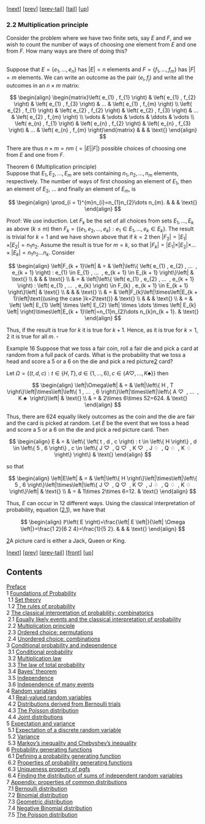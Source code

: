 [[next](nose5.htm)] [[prev](nose3.htm)] [[prev-tail](nose3.htm#tailnose3.htm)] [[tail](#tailnose4.htm)] [[up](noch2.htm#nose4.htm)]

### 2.2 Multiplication principle

Consider the problem where we have two finite sets, say $E$ and $F$, and we wish to count the number of ways of choosing one element from $E$ and one from $F$. How many ways are there of doing this?

   
Suppose that $E=\left\{ e_{1} , … ⁡ , e_{n} \right\}$ has $\left|E\left|=n$ elements and $F=\left\{ f_{1} , … ⁡ , f_{m} \right\}$ has $\left|F\left|=m$ elements. We can write an outcome as the pair $\left( e_{i} , f_{j} \right)$ and write all the outcomes in an $n\times m$ matrix:

$$
\begin{align}
\begin{matrix}\left( e_{1} , f_{1} \right) & \left( e_{1} , f_{2} \right) & \left( e_{1} , f_{3} \right) & …⁡ & \left( e_{1} , f_{m} \right) \\ \left( e_{2} , f_{1} \right) & \left( e_{2} , f_{2} \right) & \left( e_{2} , f_{3} \right) & …⁡ & \left( e_{2} , f_{m} \right) \\ \vdots⁡ & \vdots⁡ & \vdots⁡ & \ddots & \vdots⁡ \\ \left( e_{n} , f_{1} \right) & \left( e_{n} , f_{2} \right) & \left( e_{n} , f_{3} \right) & …⁡ & \left( e_{n} , f_{m} \right)\end{matrix} & & & \text{}
\end{align}
$$

There are thus $n\times m=nm$ $\left( = \left| E \left| \left| F \left| \right)$ possible choices of choosing one from $E$ and one from $F$.

Theorem 6 (Multiplication principle)  
Suppose that $E_{1},E_{2},…⁡,E_{m}$ are sets containing $n_{1},n_{2},…⁡,n_{m}$ elements, respectively. The number of ways of first choosing an element of $E_{1}$, then an element of $E_{2}$, $…⁡$ and finally an element of $E_{m}$, is

$$
\begin{align}
\prod_{i = 1}^{m}n_{i}=n_{1}n_{2}\dots n_{m}. & & & \text{}
\end{align}
$$

Proof: We use induction. Let $F_{k}$ be the set of all choices from sets $E_{1},…⁡,E_{k}$ as above $\left( k \leq m \right)$ then $F_{k}=\left\{ \left( e_{1} , e_{2} , … ⁡ , e_{k} \right) : e_{1} \in E_{1} , … ⁡ , e_{k} \in E_{k} \right\}$. The result is trivial for $k=1$ and we have shown above that if $k=2$ then $\left|F_{2}\left|=\left|E_{1}\left|\times\left|E_{2}\left|=n_{1}n_{2}$. Assume the result is true for $m=k$, so that $\left|F_{k}\left|=\left|E_{1}\left|\times\left|E_{2}\left|\times\dots \times\left|E_{k}\left|=n_{1}n_{2}\dots n_{k}$. Consider

$$
\begin{align}
\left|F_{k + 1}\left| & = & \left|\left\{ \left( e_{1} , e_{2} , … ⁡ , e_{k + 1} \right) : e_{1} \in E_{1} , … ⁡ , e_{k + 1} \in E_{k + 1} \right\}\left| & \text{} \\ & & & \text{} \\ & = & \left|\left\{ \left( e_{1} , e_{2} , … ⁡ , e_{k + 1} \right) : \left( e_{1} , … ⁡ , e_{k} \right) \in F_{k} , e_{k + 1} \in E_{k + 1} \right\}\left| & \text{} \\ & & & \text{} \\ & = & \left|F_{k}\left|\times\left|E_{k + 1}\left|\text{(using the case }k=2\text{)} & \text{} \\ & & & \text{} \\ & = & \left( \left| E_{1} \left| \times \left| E_{2} \left| \times \dots  \times \left| E_{k} \left| \right)\times\left|E_{k + 1}\left|=n_{1}n_{2}\dots n_{k}n_{k + 1}. & \text{}
\end{align}
$$

Thus, if the result is true for $k$ it is true for $k+1$. Hence, as it is true for $k=1,2$ it is true for all $m$. $\square$

Example 16 Suppose that we toss a fair coin, roll a fair die and pick a card at random from a full pack of cards. What is the probability that we toss a head and score a $5$ or a $6$ on the die and pick a red picture[2](#fn2x2) card?

   
Let $\Omega=\left\{ \left( t , d , c \right) : t \in \left\{ H , T \right\} , d \in \left\{ 1 , … ⁡ , 6 \right\} , c \in \left\{ A ♡ ⁡ , … ⁡ , K ♣ ⁡ \right\} \right\}$ then

$$
\begin{align}
\left|\Omega\left| & = & \left|\left\{ H , T \right\}\left|\times\left|\left\{ 1 , … ⁡ , 6 \right\}\left|\times\left|\left\{ A ♡ ⁡ , … ⁡ , K ♣ ⁡ \right\}\left| & \text{} \\ & = & 2\times 6\times 52=624. & \text{}
\end{align}
$$

Thus, there are 624 equally likely outcomes as the coin and the die are fair and the card is picked at random. Let $E$ be the event that we toss a head and score a $5$ or a $6$ on the die and pick a red picture card. Then

$$
\begin{align}
E & = & \left\{ \left( t , d , c \right) : t \in \left\{ H \right\} , d \in \left\{ 5 , 6 \right\} , c \in \left\{ J ♡ ⁡ , Q ♡ ⁡ , K ♡ ⁡ , J ♢ ⁡ , Q ♢ ⁡ , K ♢ ⁡ \right\} \right\} & \text{}
\end{align}
$$

so that

$$
\begin{align}
\left|E\left| & = & \left|\left\{ H \right\}\left|\times\left|\left\{ 5 , 6 \right\}\left|\times\left|\left\{ J ♡ ⁡ , Q ♡ ⁡ , K ♡ ⁡ , J ♢ ⁡ , Q ♢ ⁡ , K ♢ ⁡ \right\}\left| & \text{} \\ & = & 1\times 2\times 6=12. & \text{}
\end{align}
$$

Thus, $E$ can occur in 12 different ways. Using the classical interpretation of probability, equation ([2.1](nose3.htm#x12-19005r2.1)), we have that

$$
\begin{align}
ℙ\left( E \right)=\frac{\left| E \left|}{\left| \Omega \left|}=\frac{1 2}{6 2 4}=\frac{1}{5 2}. & & & \text{}
\end{align}
$$

[2](#fn2x2-bk)A picture card is either a Jack, Queen or King.

[[next](nose5.htm)] [[prev](nose3.htm)] [[prev-tail](nose3.htm#tailnose3.htm)] [[front](nose4.htm)] [[up](noch2.htm#nose4.htm)]

Contents
--------

[Preface](noli2.htm#Q1-3-3)  
1 [Foundations of Probability](noch1.htm#x8-70001)  
 1.1 [Set theory](nose1.htm#x9-80001)  
 1.2 [The rules of probability](nose2.htm#x10-130002)  
2 [The classical interpretation of probability; combinatorics](noch2.htm#x11-180002)  
 2.1 [Equally likely events and the classical interpretation of probability](nose3.htm#x12-190001)  
 2.2 [Multiplication principle](nose4.htm#x13-200002)  
 2.3 [Ordered choice: permutations](nose5.htm#x14-210003)  
 2.4 [Unordered choice: combinations](nose6.htm#x15-240004)  
3 [Conditional probability and independence](noch3.htm#x16-280003)  
 3.1 [Conditional probability](nose7.htm#x17-290001)  
 3.2 [Multiplication law](nose8.htm#x18-300002)  
 3.3 [The law of total probability](nose9.htm#x19-310003)  
 3.4 [Bayes’ theorem](nose10.htm#x20-320004)  
 3.5 [Independence](nose11.htm#x21-330005)  
 3.6 [Independence of many events](nose12.htm#x22-340006)  
4 [Random variables](noch4.htm#x23-350004)  
 4.1 [Real-valued random variables](nose13.htm#x24-360001)  
 4.2 [Distributions derived from Bernoulli trials](nose14.htm#x25-370002)  
 4.3 [The Poisson distribution](nose15.htm#x26-420003)  
 4.4 [Joint distributions](nose16.htm#x27-430004)  
5 [Expectation and variance](noch5.htm#x28-480005)  
 5.1 [Expectation of a discrete random variable](nose17.htm#x29-490001)  
 5.2 [Variance](nose18.htm#x30-520002)  
 5.3 [Markov’s inequality and Chebyshev’s inequality](nose19.htm#x31-560003)  
6 [Probability generating functions](noch6.htm#x32-570006)  
 6.1 [Defining a probability generating function](nose20.htm#x33-580001)  
 6.2 [Properties of probability generating functions](nose21.htm#x34-590002)  
 6.3 [Uniqueness property of pgfs](nose22.htm#x35-600003)  
 6.4 [Finding the distribution of sums of independent random variables](nose23.htm#x36-610004)  
7 [Appendix: properties of common distributions](noch7.htm#x37-620007)  
 7.1 [Bernoulli distribution](nose24.htm#x38-630001)  
 7.2 [Binomial distribution](nose25.htm#x39-640002)  
 7.3 [Geometric distribution](nose26.htm#x40-650003)  
 7.4 [Negative Binomial distribution](nose27.htm#x41-660004)  
 7.5 [The Poisson distribution](nose28.htm#x42-670005)